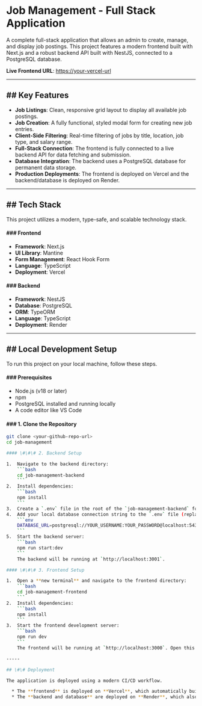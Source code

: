 # Job Management - Full Stack Application

A complete full-stack application that allows an admin to create, manage, and display job postings. This project features a modern frontend built with Next.js and a robust backend API built with NestJS, connected to a PostgreSQL database.

**Live Frontend URL**: [https://your-vercel-url](https://your-vercel-url) 

---
## ## Key Features

* **Job Listings**: Clean, responsive grid layout to display all available job postings.
* **Job Creation**: A fully functional, styled modal form for creating new job entries.
* **Client-Side Filtering**: Real-time filtering of jobs by title, location, job type, and salary range.
* **Full-Stack Connection**: The frontend is fully connected to a live backend API for data fetching and submission.
* **Database Integration**: The backend uses a PostgreSQL database for permanent data storage.
* **Production Deployments**: The frontend is deployed on Vercel and the backend/database is deployed on Render.

---
## ## Tech Stack

This project utilizes a modern, type-safe, and scalable technology stack.

#### ### Frontend
* **Framework**: Next.js
* **UI Library**: Mantine
* **Form Management**: React Hook Form
* **Language**: TypeScript
* **Deployment**: Vercel

#### ### Backend
* **Framework**: NestJS
* **Database**: PostgreSQL
* **ORM**: TypeORM
* **Language**: TypeScript
* **Deployment**: Render

---
## ## Local Development Setup

To run this project on your local machine, follow these steps.

#### ### Prerequisites
* Node.js (v18 or later)
* npm
* PostgreSQL installed and running locally
* A code editor like VS Code

#### ### 1. Clone the Repository
```bash
git clone <your-github-repo-url>
cd job-management

#### \#\#\# 2. Backend Setup

1.  Navigate to the backend directory:
    ```bash
    cd job-management-backend
    ```
2.  Install dependencies:
    ```bash
    npm install
    ```
3.  Create a `.env` file in the root of the `job-management-backend` folder.
4.  Add your local database connection string to the `.env` file (replace with your credentials):
    ```env
    DATABASE_URL=postgresql://YOUR_USERNAME:YOUR_PASSWORD@localhost:5432/job_management
    ```
5.  Start the backend server:
    ```bash
    npm run start:dev
    ```
    The backend will be running at `http://localhost:3001`.

#### \#\#\# 3. Frontend Setup

1.  Open a **new terminal** and navigate to the frontend directory:
    ```bash
    cd job-management-frontend
    ```
2.  Install dependencies:
    ```bash
    npm install
    ```
3.  Start the frontend development server:
    ```bash
    npm run dev
    ```
    The frontend will be running at `http://localhost:3000`. Open this URL in your browser to see the application.

-----

## \#\# Deployment

The application is deployed using a modern CI/CD workflow.

  * The **frontend** is deployed on **Vercel**, which automatically builds and deploys any changes pushed to the `main` branch of the GitHub repository.
  * The **backend and database** are deployed on **Render**, which also automatically deploys changes pushed to the `main` branch.
```
